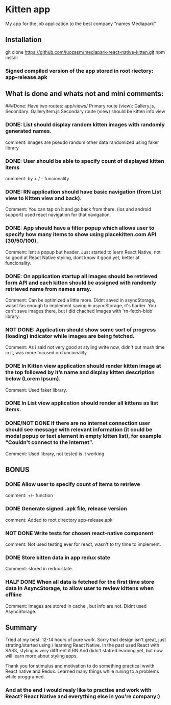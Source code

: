 # Kitten app

My app for the job application to the best company "names Mediapark"

## Installation
git clone https://github.com/juozasm/mediapark-react-native-kitten.git
npm install
### Signed compiled version of the app stored in root riectory: app-release.apk

## What is done and  whats not and mini comments:

###Done: Have two routes:
app/views/
 Primary route (view): Gallery.js, Secondary: GalleryItem.js
 Secondary route (view) should be kitten info view
 
### DONE: List should display random kitten images with randomly generated names.
comment: images are pseudo random other data randomized using faker library

### DONE: User should be able to specify count of displayed kitten items
comment: by + / - funcionality

### DONE: RN application should have basic navigation (from List view to Kitten view and back). 
Comment: You can tap on it and go back from there. (ios and android support)
used react navigation for that navigation.

### DONE: App should have a filter popup which allows user to specify how many items to show using placekitten.com API (30/50/100).
Comment: Isnt a popup but header. Just started to learn React Native, not so good at React Native styling, dont know it good yet, better at funcionality.

### DONE: On application startup all images should be retrieved form API and each kitten should be assigned with randomly retrieved name from names array.
Comment: Can be optimized a little more. Didnt saved in asyncStorage, wasnt fas enough to implement saving in asyncStorage, it's harder. You can't
save images there, but i did chached images with 'rn-fetch-blob' library.

### NOT DONE: Application should show some sort of progress (loading) indicator while images are being fetched.
Comment: As i said not very good at styling write now, didn't put mush time in it, was more focused on funcionality. 

### DONE In Kitten view application should render kitten image at the top followed by it’s name and display kitten description below (Lorem Ipsum).
Comment: Used faker library.

### DONE  In List view application should render all kittens as list items.

### DONE/NOT DONE If there are no internet connection user should see message with relevant information (it could be modal popup or text element in empty kitten list), for example “Couldn't connect to the internet”.
 Comment: Used library, not tested is it working.

## BONUS

### DONE Allow user to specify count of items to retrieve 
comment: +/- function

### DONE Generate signed .apk file, release version
comment: Added to root directory app-release.apk

### NOT DONE Write tests for chosen react-native component
comment: Not used testing ever for react, wasn't to try time to implement.
### DONE Store kitten data in app redux state
Comment: stored in redux state.

### HALF DONE When all data is fetched for the first time store data in AsyncStorage, to allow user to review kittens when offline
Comment: Images are stored in cache , but info are not. Didnt used AsyncStorage.

## Summary

Tried at my best: 12-14 hours of pure work.
Sorry that design isn't great, just strating/started using / learning React Native. In the past used React with SASS, styling is very difffrent if RN
And didn't statred learning yet, but now will learn more about styling apps.

Thank you for stimulus and motivation to do something practical wwith React native and Redux.
Learned many things while runing to a problems while proggramed.

### And at the end i would realy like to practise and work with React? React Native and everything else in you're company:)



